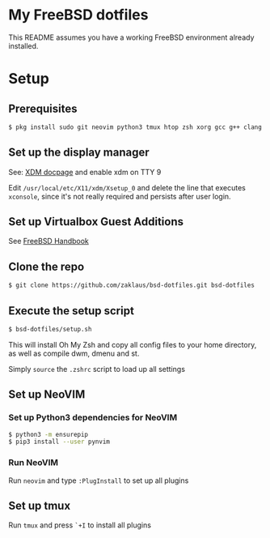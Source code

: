# My FreeBSD dotfiles

This README assumes you have a working FreeBSD environment already installed.

# Setup

## Prerequisites

```sh
$ pkg install sudo git neovim python3 tmux htop zsh xorg gcc g++ clang clang++ xsel-conrad r
```

## Set up the display manager

See: [XDM docpage](https://www.freebsd.org/doc/handbook/x-xdm.html) and enable xdm on TTY 9

Edit `/usr/local/etc/X11/xdm/Xsetup_0` and delete the line that executes `xconsole`, since it's not really required and persists after user login.

## Set up Virtualbox Guest Additions

See [FreeBSD Handbook](https://www.freebsd.org/doc/handbook/virtualization-guest-virtualbox.html)

## Clone the repo

```sh
$ git clone https://github.com/zaklaus/bsd-dotfiles.git bsd-dotfiles
```

## Execute the setup script

```sh
$ bsd-dotfiles/setup.sh
```

This will install Oh My Zsh and copy all config files to your home directory, as well as compile dwm, dmenu and st.

Simply `source` the `.zshrc` script to load up all settings

## Set up NeoVIM

### Set up Python3 dependencies for NeoVIM

```sh
$ python3 -m ensurepip
$ pip3 install --user pynvim
```

### Run NeoVIM

Run `neovim` and type `:PlugInstall` to set up all plugins

## Set up tmux

Run `tmux` and press `` `+I `` to install all plugins
